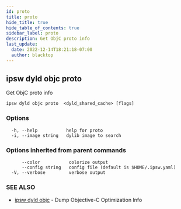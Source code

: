 ```yaml
---
id: proto
title: proto
hide_title: true
hide_table_of_contents: true
sidebar_label: proto
description: Get ObjC proto info
last_update:
  date: 2022-12-14T18:21:18-07:00
  author: blacktop
---
```

## ipsw dyld objc proto

Get ObjC proto info

```
ipsw dyld objc proto  <dyld_shared_cache> [flags]
```

### Options

```
  -h, --help           help for proto
  -i, --image string   dylib image to search
```

### Options inherited from parent commands

```
      --color           colorize output
      --config string   config file (default is $HOME/.ipsw.yaml)
  -V, --verbose         verbose output
```

### SEE ALSO

* [ipsw dyld objc](/docs/cli/ipsw/dyld/objc)	 - Dump Objective-C Optimization Info

